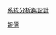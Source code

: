 
[系統分析與設計](https://github.com/MrKenTheSigh/gettour/blob/master/%E5%88%86%E6%9E%90%E8%A8%AD%E8%A8%88.md)

[報價](https://github.com/MrKenTheSigh/gettour/blob/master/%E5%A0%B1%E5%83%B9.md)
